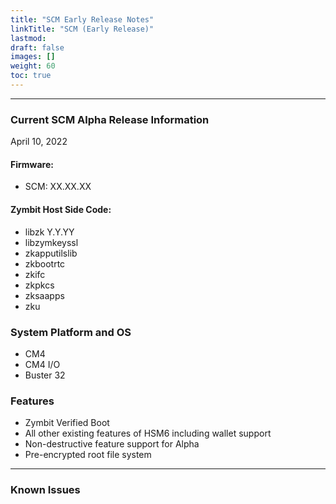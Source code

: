 ```yaml
---
title: "SCM Early Release Notes"
linkTitle: "SCM (Early Release)"
lastmod:
draft: false
images: []
weight: 60
toc: true
---
```


-----
### **Current SCM Alpha Release Information**
April 10, 2022

#### Firmware: 
 - SCM: XX.XX.XX

#### Zymbit Host Side Code:
 - libzk Y.Y.YY
 - libzymkeyssl 
 - zkapputilslib 
 - zkbootrtc 
 - zkifc 
 - zkpkcs 
 - zksaapps 
 - zku 

### System Platform and OS
 - CM4
 - CM4 I/O
 - Buster 32


### Features
 * Zymbit Verified Boot
 * All other existing features of HSM6 including wallet support
 * Non-destructive feature support for Alpha
 * Pre-encrypted root file system

-----

### **Known Issues**


